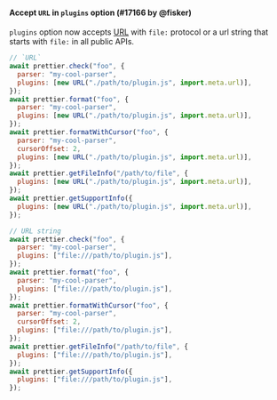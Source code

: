 #### Accept `URL` in `plugins` option (#17166 by @fisker)

`plugins` option now accepts [URL](https://developer.mozilla.org/en-US/docs/Web/API/URL) with `file:` protocol or a url string that starts with `file:` in all public APIs.

```js
// `URL`
await prettier.check("foo", {
  parser: "my-cool-parser",
  plugins: [new URL("./path/to/plugin.js", import.meta.url)],
});
await prettier.format("foo", {
  parser: "my-cool-parser",
  plugins: [new URL("./path/to/plugin.js", import.meta.url)],
});
await prettier.formatWithCursor("foo", {
  parser: "my-cool-parser",
  cursorOffset: 2,
  plugins: [new URL("./path/to/plugin.js", import.meta.url)],
});
await prettier.getFileInfo("/path/to/file", {
  plugins: [new URL("./path/to/plugin.js", import.meta.url)],
});
await prettier.getSupportInfo({
  plugins: [new URL("./path/to/plugin.js", import.meta.url)],
});

// URL string
await prettier.check("foo", {
  parser: "my-cool-parser",
  plugins: ["file:///path/to/plugin.js"],
});
await prettier.format("foo", {
  parser: "my-cool-parser",
  plugins: ["file:///path/to/plugin.js"],
});
await prettier.formatWithCursor("foo", {
  parser: "my-cool-parser",
  cursorOffset: 2,
  plugins: ["file:///path/to/plugin.js"],
});
await prettier.getFileInfo("/path/to/file", {
  plugins: ["file:///path/to/plugin.js"],
});
await prettier.getSupportInfo({
  plugins: ["file:///path/to/plugin.js"],
});
```
